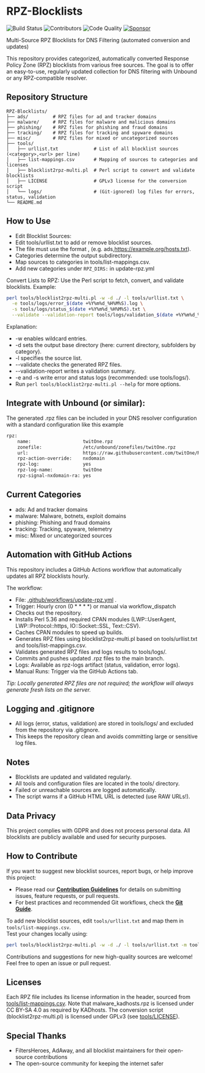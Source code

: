 # RPZ-Blocklists

![Build Status](https://github.com/twitOne/RPZ-Blocklists/actions/workflows/update-rpz.yml/badge.svg)
![Contributors](https://img.shields.io/github/contributors/twitOne/RPZ-Blocklists)
![Code Quality](https://img.shields.io/badge/code%20quality-perl%20script-lightgrey)
[![Sponsor](https://img.shields.io/badge/Sponsor-GitHub%20Sponsors-blueviolet)](https://github.com/sponsors/twitOne)

Multi-Source RPZ Blocklists for DNS Filtering (automated conversion and updates)

This repository provides categorized, automatically converted Response Policy Zone (RPZ) blocklists from various free sources. The goal is to offer an easy-to-use, regularly updated collection for DNS filtering with Unbound or any RPZ-compatible resolver.

## Repository Structure

```text
RPZ-Blocklists/
├── ads/         # RPZ files for ad and tracker domains
├── malware/     # RPZ files for malware and malicious domains
├── phishing/    # RPZ files for phishing and fraud domains
├── tracking/    # RPZ files for tracking and spyware domains
├── misc/        # RPZ files for mixed or uncategorized sources
├── tools/
│   ├── urllist.txt             # List of all blocklist sources (<category>,<url> per line)
│   ├── list-mappings.csv       # Mapping of sources to categories and licenses
│   ├── blocklist2rpz-multi.pl  # Perl script to convert and validate blocklists
│   ├── LICENSE                 # GPLv3 license for the conversion script
│   └── logs/                   # (Git-ignored) log files for errors, status, validation
└── README.md
```

## How to Use

- Edit Blocklist Sources:
- Edit tools/urllist.txt to add or remove blocklist sources.
- The file must use the format <category>,<url> (e.g. ads,https://example.org/hosts.txt).
- Categories determine the output subdirectory.
- Map sources to categories in tools/list-mappings.csv.
- Add new categories under `RPZ_DIRS:` in update-rpz.yml

Convert Lists to RPZ:
Use the Perl script to fetch, convert, and validate blocklists. Example:

```bash
perl tools/blocklist2rpz-multi.pl -w -d ./ -l tools/urllist.txt \
  -e tools/logs/error_$(date +%Y%m%d_%H%M%S).log \
  -s tools/logs/status_$(date +%Y%m%d_%H%M%S).txt \
  --validate --validation-report tools/logs/validation_$(date +%Y%m%d_%H%M%S).txt
```

Explanation:
-  -w enables wildcard entries.
-  -d sets the output base directory (here: current directory, subfolders by category).
-  -l specifies the source list.
-  --validate checks the generated RPZ files.
-  --validation-report writes a validation summary.
-  -e and -s write error and status logs (recommended: use tools/logs/).
-  Run `perl tools/blocklist2rpz-multi.pl --help` for more options.

## Integrate with Unbound (or similar):

The generated .rpz files can be included in your DNS resolver configuration with a standard configuration like this example
```bash
rpz:
    name:                   twitOne.rpz
    zonefile:               /etc/unbound/zonefiles/twitOne.rpz
    url:                    https://raw.githubusercontent.com/twitOne/RPZ-Blocklists/refs/heads/main/ads/ads_example.rpz
    rpz-action-override:    nxdomain
    rpz-log:                yes
    rpz-log-name:           twitOne
    rpz-signal-nxdomain-ra: yes

``` 

## Current Categories

- ads: Ad and tracker domains
- malware: Malware, botnets, exploit domains
- phishing: Phishing and fraud domains
- tracking: Tracking, spyware, telemetry
- misc: Mixed or uncategorized sources

## Automation with GitHub Actions

This repository includes a GitHub Actions workflow that automatically updates all RPZ blocklists hourly.

The workflow:

- File: [.github/workflows/update-rpz.yml](.github/workflows/update-rpz.yml) .
- Trigger: Hourly cron (0 * * * *) or manual via workflow_dispatch
- Checks out the repository.
- Installs Perl 5.36 and required CPAN modules (LWP::UserAgent, LWP::Protocol::https, IO::Socket::SSL, Text::CSV).
- Caches CPAN modules to speed up builds.
- Generates RPZ files using blocklist2rpz-multi.pl based on tools/urllist.txt and tools/list-mappings.csv.
- Validates generated RPZ files and logs results to tools/logs/.
- Commits and pushes updated .rpz files to the main branch.
- Logs: Available as rpz-logs artifact (status, validation, error logs).
- Manual Runs: Trigger via the GitHub Actions tab.

*Tip: Locally generated RPZ files are not required; the workflow will always generate fresh lists on the server.*

## Logging and .gitignore

- All logs (error, status, validation) are stored in tools/logs/ and excluded from the repository via .gitignore.
- This keeps the repository clean and avoids committing large or sensitive log files.

## Notes

- Blocklists are updated and validated regularly.
- All tools and configuration files are located in the tools/ directory.
- Failed or unreachable sources are logged automatically.
- The script warns if a GitHub HTML URL is detected (use RAW URLs!).

## Data Privacy

This project complies with GDPR and does not process personal data. All blocklists are publicly available and used for security purposes.

## How to Contribute

If you want to suggest new blocklist sources, report bugs, or help improve this project:

- Please read our **[Contribution Guidelines](CONTRIBUTING.md)** for details on submitting issues, feature requests, or pull requests.
- For best practices and recommended Git workflows, check the **[Git Guide](git-guide.md)**.

To add new blocklist sources, edit `tools/urllist.txt` and map them in `tools/list-mappings.csv`.  
Test your changes locally using:
```bash
perl tools/blocklist2rpz-multi.pl -w -d ./ -l tools/urllist.txt -m tools/list-mappings.csv
```

Contributions and suggestions for new high-quality sources are welcome!  
Feel free to open an issue or pull request.

## Licenses

Each RPZ file includes its license information in the header, sourced from [tools/list-mappings.csv](tools/list-mappings.csv). Note that malware_kadhosts.rpz is licensed under CC BY-SA 4.0 as required by KADhosts. The conversion script (blocklist2rpz-multi.pl) is licensed under GPLv3 (see [tools/LICENSE](tools/LICENSE)).

## Special Thanks

- FiltersHeroes, AdAway, and all blocklist maintainers for their open-source contributions
- The open-source community for keeping the internet safer